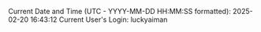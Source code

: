 Current Date and Time (UTC - YYYY-MM-DD HH:MM:SS formatted): 2025-02-20 16:43:12
Current User's Login: luckyaiman
